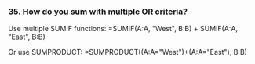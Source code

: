 ### 35. **How do you sum with multiple OR criteria?**

Use multiple SUMIF functions:
=SUMIF(A:A, "West", B:B) + SUMIF(A:A, "East", B:B)

Or use SUMPRODUCT:
=SUMPRODUCT((A:A="West")+(A:A="East"), B:B)

